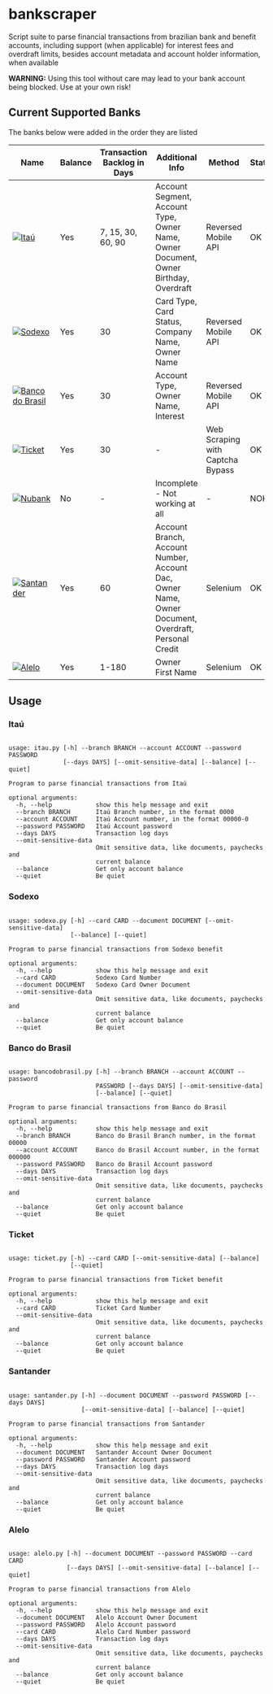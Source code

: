 # bankscraper

Script suite to parse financial transactions from brazilian bank and benefit accounts, including support (when applicable) for interest fees and overdraft limits, besides account metadata and account holder information, when available

**WARNING:** Using this tool without care may lead to your bank account being blocked. Use at your own risk!

## Current Supported Banks

The banks below were added in the order they are listed


| Name                                                                                                                                                                                          | Balance | Transaction Backlog in Days           | Additional Info                                                                                       | Method                               | Status |
| ---                                                                                                                                                                                           | ---     | ---                                   | ---                                                                                                   | ---                                  | ---    |
| [![Itaú](https://raw.githubusercontent.com/kamushadenes/bankscraper/master/bankscraper/logo/icon-itau.png)](https://github.com/kamushadenes/bankscraper/blob/master/itau.py)                              | Yes     | 7, 15, 30, 60, 90                     | Account Segment, Account Type, Owner Name, Owner Document, Owner Birthday, Overdraft                  | Reversed Mobile API                  | OK     |
| [![Sodexo](https://raw.githubusercontent.com/kamushadenes/bankscraper/master/bankscraper/logo/icon-sodexo.png)](https://github.com/kamushadenes/bankscraper/blob/master/sodexo.py)                        | Yes     | 30                                    | Card Type, Card Status, Company Name, Owner Name                                                      | Reversed Mobile API                  | OK     |
| [![Banco do Brasil](https://raw.githubusercontent.com/kamushadenes/bankscraper/master/bankscraper/logo/icon-bancodobrasil.png)](https://github.com/kamushadenes/bankscraper/blob/master/bancodobrasil.py) | Yes     | 30                                    | Account Type, Owner Name, Interest                                                                    | Reversed Mobile API                  | OK     |
| [![Ticket](https://raw.githubusercontent.com/kamushadenes/bankscraper/master/bankscraper/logo/icon-ticket.png)](https://github.com/kamushadenes/bankscraper/blob/master/ticket.py)                        | Yes     | 30                                    | -                                                                                                     | Web Scraping with Captcha Bypass     | OK     |
| [![Nubank](https://raw.githubusercontent.com/kamushadenes/bankscraper/master/bankscraper/logo/icon-nubank.png)](https://github.com/kamushadenes/bankscraper/blob/master/nubank.py)                        | No      | -                                     | Incomplete - Not working at all                                                                       | -                                    | NOK    |
| [![Santander](https://raw.githubusercontent.com/kamushadenes/bankscraper/master/bankscraper/logo/icon-santander.png)](https://github.com/kamushadenes/bankscraper/blob/master/santander.py)               | Yes     | 60                                    | Account Branch, Account Number, Account Dac, Owner Name, Owner Document, Overdraft, Personal Credit   | Selenium                             | OK     |
| [![Alelo](https://raw.githubusercontent.com/kamushadenes/bankscraper/master/bankscraper/logo/icon-alelo.png)](https://github.com/kamushadenes/bankscraper/blob/master/alelo.py)                           | Yes     | 1-180                                 | Owner First Name                                                                                      | Selenium                             | OK     |



## Usage

### Itaú
<pre><code>
usage: itau.py [-h] --branch BRANCH --account ACCOUNT --password PASSWORD
               [--days DAYS] [--omit-sensitive-data] [--balance] [--quiet]

Program to parse financial transactions from Itaú

optional arguments:
  -h, --help            show this help message and exit
  --branch BRANCH       Itaú Branch number, in the format 0000
  --account ACCOUNT     Itaú Account number, in the format 00000-0
  --password PASSWORD   Itaú Account password
  --days DAYS           Transaction log days
  --omit-sensitive-data
                        Omit sensitive data, like documents, paychecks and
                        current balance
  --balance             Get only account balance
  --quiet               Be quiet
</code></pre>

### Sodexo
<pre><code>
usage: sodexo.py [-h] --card CARD --document DOCUMENT [--omit-sensitive-data]
                 [--balance] [--quiet]

Program to parse financial transactions from Sodexo benefit

optional arguments:
  -h, --help            show this help message and exit
  --card CARD           Sodexo Card Number
  --document DOCUMENT   Sodexo Card Owner Document
  --omit-sensitive-data
                        Omit sensitive data, like documents, paychecks and
                        current balance
  --balance             Get only account balance
  --quiet               Be quiet
</code></pre>

### Banco do Brasil
<pre><code>
usage: bancodobrasil.py [-h] --branch BRANCH --account ACCOUNT --password
                        PASSWORD [--days DAYS] [--omit-sensitive-data]
                        [--balance] [--quiet]

Program to parse financial transactions from Banco do Brasil

optional arguments:
  -h, --help            show this help message and exit
  --branch BRANCH       Banco do Brasil Branch number, in the format 00000
  --account ACCOUNT     Banco do Brasil Account number, in the format 000000
  --password PASSWORD   Banco do Brasil Account password
  --days DAYS           Transaction log days
  --omit-sensitive-data
                        Omit sensitive data, like documents, paychecks and
                        current balance
  --balance             Get only account balance
  --quiet               Be quiet
</code></pre>

### Ticket
<pre><code>
usage: ticket.py [-h] --card CARD [--omit-sensitive-data] [--balance]
                 [--quiet]

Program to parse financial transactions from Ticket benefit

optional arguments:
  -h, --help            show this help message and exit
  --card CARD           Ticket Card Number
  --omit-sensitive-data
                        Omit sensitive data, like documents, paychecks and
                        current balance
  --balance             Get only account balance
  --quiet               Be quiet
</code></pre>

### Santander
<pre><code>
usage: santander.py [-h] --document DOCUMENT --password PASSWORD [--days DAYS]
                    [--omit-sensitive-data] [--balance] [--quiet]

Program to parse financial transactions from Santander

optional arguments:
  -h, --help            show this help message and exit
  --document DOCUMENT   Santander Account Owner Document
  --password PASSWORD   Santander Account password
  --days DAYS           Transaction log days
  --omit-sensitive-data
                        Omit sensitive data, like documents, paychecks and
                        current balance
  --balance             Get only account balance
  --quiet               Be quiet
</code></pre>

### Alelo
<pre><code>
usage: alelo.py [-h] --document DOCUMENT --password PASSWORD --card CARD
                [--days DAYS] [--omit-sensitive-data] [--balance] [--quiet]

Program to parse financial transactions from Alelo

optional arguments:
  -h, --help            show this help message and exit
  --document DOCUMENT   Alelo Account Owner Document
  --password PASSWORD   Alelo Account password
  --card CARD           Alelo Card Number password
  --days DAYS           Transaction log days
  --omit-sensitive-data
                        Omit sensitive data, like documents, paychecks and
                        current balance
  --balance             Get only account balance
  --quiet               Be quiet
</code></pre>
